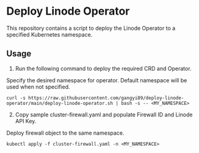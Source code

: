 # Deploy Linode Operator

This repository contains a script to deploy the Linode Operator to a specified Kubernetes namespace.

## Usage

1. Run the following command to deploy the required CRD and Operator. 

Specify the desired namespace for operator. Default namespace will be used when not specified.
```
curl -s https://raw.githubusercontent.com/gangyi89/deploy-linode-operator/main/deploy-linode-operator.sh | bash -s -- <MY_NAMESPACE>
```

2. Copy sample cluster-firewall.yaml and populate Firewall ID and Linode API Key. 

Deploy firewall object to the same namespace.
```
kubectl apply -f cluster-firewall.yaml -n <MY_NAMESPACE>
```
